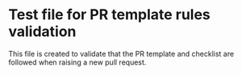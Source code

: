 # Test file for PR template rules validation

This file is created to validate that the PR template and checklist are followed when raising a new pull request.
